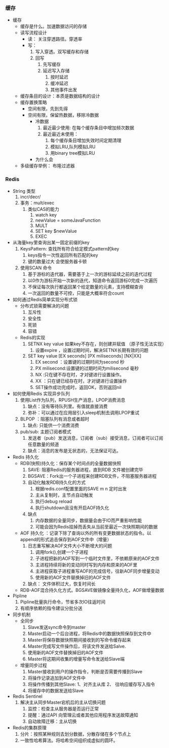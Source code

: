 ### 缓存
+ 缓存
   + 缓存是什么。加速数据访问的存储
   + 读写流程设计
     + 读： 关注穿透路径。穿透率
     + 写： 
        1. 写入穿透。双写缓存和存储
        2. 回写
            1. 先写缓存
            2. 延迟写入存储
                1. 按时延迟
                2. 缓冲延迟
                3. 其他事件出发
   + 缓存条目的设计：本质是数据结构的设计
   + 缓存置换策略
      + 空间有限，先到先得
      + 空间有限，保留热数据，移除冷数据
         + 冷数据
            1. 最近最少使用: 在每个缓存条目中增加频次数据
            2. 最近最近未使用：
               1. 每个缓存条目增加失效时间定期清理
               2. 模拟LRU,队列模拟LRU
               3. 用binary tree模拟LRU
         + 为什么会
   + 多级缓存举例： 布隆过滤器
### Redis 
+ String 类型 
    1. incr/decr/
    2. 事务：mult/exec
       1. 类似CAS的能力
          1. watch key 
          2. newValue = someJavaFunction
          3. MULT
          4. SET key $newValue
          5. EXEC
+ 从海量key里查询出某一固定前缀的key
    1. KeysPattern: 查找所有符合给定模式pattern的key
        1. keys指令一次性返回所有匹配的key
        2. 键的数量过大 会使服务器卡顿
    2. 使用SCAN 命令 
        1. 基于游标的迭代器，需要基于上一次的游标延续之前的迭代过程
        2. 以0作为游标开始一次新的迭代，知道命令返回游标0完成一次遍历 
        3. 不保证每次执行都返回某个给定数量的元素，支持模糊查询
        4. 一次返回的数量不可控，只能是大概率符合count
+ 如何通过Redis简单实现分布式锁
    + 分布式锁需要解决的问题
        1. 互斥性
        2. 安全性
        3. 死锁 
        4. 容错 
    + Redis的实现
        1. SETNX key value 如果key不存在，则创建并赋值 （原子性无法实现）
            1. 设置expire ，设置过期时间，解决SETNX长期有效的问题
        2. SET key value [EX seconds] [PX miliseconds] [NX|XX]
            1. EX second ：设置键的过期时间为second 秒
            2. PX milisecond:设置键的过期时间为milisecond 毫秒
            3. NX :只在键不存在时，才对键进行设置操作。
            4. XX ：只在键已经存在时，才对键进行设置操作
            5. SET操作成功完成时，返回OK，否则返回nil 
+ 如何使用Redis 实现异步队列 
    1. 使用List作为队列，RPUSH生产消息，LPOP消费消息
        1. 缺点：没有等待队列里。有值就直接消费
        2. 弥补：可以通过在应用层引入sleep机制去调用LPOP重试
    2. BLPOP  ：阻塞队列有消息或者超时 
        1. 缺点: 只能供一个消费消费
    3. pub/sub: 主题订阅者模式
        1. 发送者（pub）发送消息，订阅者（sub）接受消息，订阅者可以订阅任意数量的频道
        2. 缺点：消息的发布是无状态的，无法保证可达。
+ Redis 持久化
    +  RDB(快照)持久化：保存某个时间点的全量数据快照
        1. SAVE: 阻塞Redis的服务器进程，直到RDB 文件被创建完毕
        2. BGSAVE：Fork出一个子进程来创建RDB文件，不阻塞服务器进程   
        3. 自动化触发RDB持久化的方式
            1. 根据redis.conf配置里面的SAVE m n 定时出发
            2. 主从复制时，主节点自动触发
            3. 执行debug reload
            4. 执行shutdown且没有开启AOF持久化
        4. 缺点
            1. 内存数据的全量同步，数据量会由于IO而严重影响性能
            2. 可能会因为Redis挂掉而丢失从当前至最近一次快照期间的数据
    + AOF 持久化 ：记录下除了查询以外的所有变更数据状态的指令。以append的形式追击保存到AOF文件中（增量）
        1. 日志重写解决AOF文件大小不断增大的问题
            1. 调用fork(),创建一个子进程
            2. 子进程把新的AOF写到一个临时文件里，不依赖原来的AOF文件
            3. 主进程持续将新的变动同时写到内存和原来的AOF里
            4. 主进程获取子进程重写AOF的完成信号，往新AOF同步增量变动
            5. 使用新的AOF文件替换掉旧的AOF文件
        2. 缺点： 文件体积过大，恢复时间长
    + RDB-AOF混合持久化方式。BGSAVE做镜像全量持久化，AOF做增量数据
+ Pipline
    1. Pipline批量执行命令，节省多次IO往返时间
    2. 有顺序依赖的指令建议分批分送
+ 同步机制
    + 全同步
        1. Slave发送sync命令到master
        2. Master启动一个后台进程，将Redis中的数据快照保存到文件中
        3. Master将保存数据快照期间接收到的写命令缓存起来
        4. Master完成写文件操作后，将该文件发送给Salve.
        5. 使用新的AOF文件替换掉旧的AOF文件
        6. Master将这期间收集的增量写命令发送给Slave端
    + 增量同步过程
        1.  Master接收到用户的操作指令，判断是否需要传播到Slave
        2. 将操作记录追加到AOF文件中
        3. 将操作传播到其他Slave: 1、对齐主从库 2、 往响应缓存写入指令
        4. 将缓存中的数据发送给Slave
+ Redis Sentinel
    1. 解决主从同步Master宕机后的主从切换问题
        1. 监控：检查主从服务器是否运行正常
        2. 提醒：通过API 向管理云或者其他应用程序发送故障通知
        3. 自动故障迁移：主从切换
+ Redis的集群原理
    1. 分片：按照某种规则去划分数据，分散存储在多个节点上
    2. 一致性哈希算法。将哈希空间组织成虚拟的圆环。
 